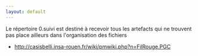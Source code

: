 ```yaml
---
layout: default
---
```

Le répertoire 0.suivi est destiné à recevoir tous les artefacts qui ne trouvent pas place ailleurs dans l'organisation des fichiers
* http://casisbelli.insa-rouen.fr/wiki/pmwiki.php?n=FilRouge.PGC
